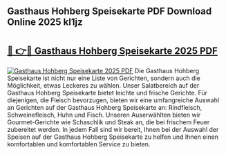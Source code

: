 ## Gasthaus Hohberg Speisekarte PDF Download Online 2025 kl1jz

# <h2><a href="http://gca4dya.nevu.top/?p=Gasthaus+Hohberg+Speisekarte">🔗 👉🔴 Gasthaus Hohberg Speisekarte 2025 PDF</a></h2>

[![Gasthaus Hohberg Speisekarte 2025 PDF](https://i.imgur.com/dBaPXMq.png)](http://gca4dya.nevu.top/?p=Gasthaus+Hohberg+Speisekarte)
Die Gasthaus Hohberg Speisekarte ist nicht nur eine Liste von Gerichten, sondern auch die Möglichkeit, etwas Leckeres zu wählen. Unser Salatbereich auf der Gasthaus Hohberg Speisekarte bietet leichte und frische Gerichte. Für diejenigen, die Fleisch bevorzugen, bieten wir eine umfangreiche Auswahl an Gerichten auf der Gasthaus Hohberg Speisekarte an: Rindfleisch, Schweinefleisch, Huhn und Fisch. Unseren Auserwählten bieten wir Gourmet-Gerichte wie Schaschlik und Steak an, die bei frischem Feuer zubereitet werden. In jedem Fall sind wir bereit, Ihnen bei der Auswahl der Speisen auf der Gasthaus Hohberg Speisekarte zu helfen und Ihnen einen komfortablen und komfortablen Service zu bieten.
